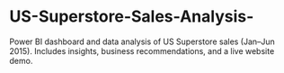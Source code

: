 # US-Superstore-Sales-Analysis-
Power BI dashboard and data analysis of US Superstore sales (Jan–Jun 2015). Includes insights, business recommendations, and a live website demo.
